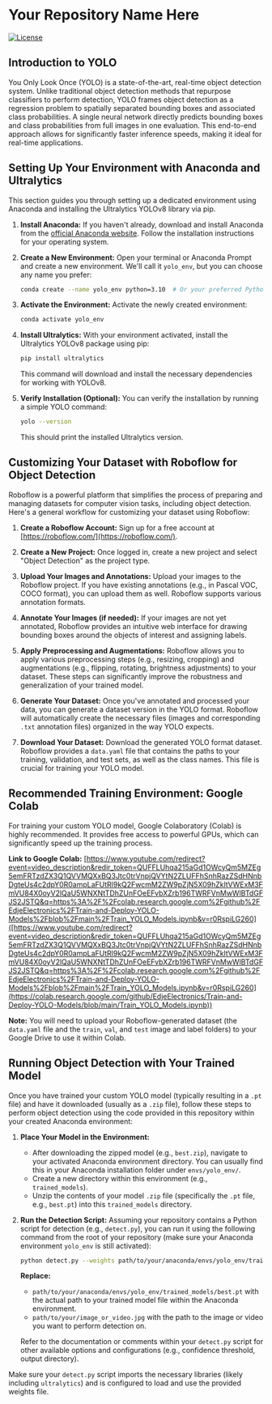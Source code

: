 # Your Repository Name Here

[![License](https://img.shields.io/badge/License-MIT-yellow.svg)](https://opensource.org/licenses/MIT)

## Introduction to YOLO

You Only Look Once (YOLO) is a state-of-the-art, real-time object detection system. Unlike traditional object detection methods that repurpose classifiers to perform detection, YOLO frames object detection as a regression problem to spatially separated bounding boxes and associated class probabilities. A single neural network directly predicts bounding boxes and class probabilities from full images in one evaluation. This end-to-end approach allows for significantly faster inference speeds, making it ideal for real-time applications.

## Setting Up Your Environment with Anaconda and Ultralytics

This section guides you through setting up a dedicated environment using Anaconda and installing the Ultralytics YOLOv8 library via pip.

1.  **Install Anaconda:** If you haven't already, download and install Anaconda from the [official Anaconda website](https://www.anaconda.com/download/). Follow the installation instructions for your operating system.

2.  **Create a New Environment:** Open your terminal or Anaconda Prompt and create a new environment. We'll call it `yolo_env`, but you can choose any name you prefer:

    ```bash
    conda create --name yolo_env python=3.10  # Or your preferred Python version
    ```

3.  **Activate the Environment:** Activate the newly created environment:

    ```bash
    conda activate yolo_env
    ```

4.  **Install Ultralytics:** With your environment activated, install the Ultralytics YOLOv8 package using pip:

    ```bash
    pip install ultralytics
    ```

    This command will download and install the necessary dependencies for working with YOLOv8.

5.  **Verify Installation (Optional):** You can verify the installation by running a simple YOLO command:

    ```bash
    yolo --version
    ```

    This should print the installed Ultralytics version.

## Customizing Your Dataset with Roboflow for Object Detection

Roboflow is a powerful platform that simplifies the process of preparing and managing datasets for computer vision tasks, including object detection. Here's a general workflow for customizing your dataset using Roboflow:

1.  **Create a Roboflow Account:** Sign up for a free account at [https://roboflow.com/](https://roboflow.com/).

2.  **Create a New Project:** Once logged in, create a new project and select "Object Detection" as the project type.

3.  **Upload Your Images and Annotations:** Upload your images to the Roboflow project. If you have existing annotations (e.g., in Pascal VOC, COCO format), you can upload them as well. Roboflow supports various annotation formats.

4.  **Annotate Your Images (if needed):** If your images are not yet annotated, Roboflow provides an intuitive web interface for drawing bounding boxes around the objects of interest and assigning labels.

5.  **Apply Preprocessing and Augmentations:** Roboflow allows you to apply various preprocessing steps (e.g., resizing, cropping) and augmentations (e.g., flipping, rotating, brightness adjustments) to your dataset. These steps can significantly improve the robustness and generalization of your trained model.

6.  **Generate Your Dataset:** Once you've annotated and processed your data, you can generate a dataset version in the YOLO format. Roboflow will automatically create the necessary files (images and corresponding `.txt` annotation files) organized in the way YOLO expects.

7.  **Download Your Dataset:** Download the generated YOLO format dataset. Roboflow provides a `data.yaml` file that contains the paths to your training, validation, and test sets, as well as the class names. This file is crucial for training your YOLO model.

## Recommended Training Environment: Google Colab

For training your custom YOLO model, Google Colaboratory (Colab) is highly recommended. It provides free access to powerful GPUs, which can significantly speed up the training process.

**Link to Google Colab:** [https://www.youtube.com/redirect?event=video_description&redir_token=QUFFLUhqa215aGd1OWcyQm5MZEg5emFRTzdZX3Q1QVVMQXxBQ3Jtc0trVnpjQVYtN2ZLUFFhSnhRazZSdHNnbDgteUs4c2dpY0R0ampLaFUtRl9kQ2FwcmM2ZW9pZjN5X09hZkltVWExM3FmVU84X0oyV2lQaU5WNXNtTDhZUnFOeEFvbXZrb196TWRFVnMwWlBTdGFJS2JSTQ&q=https%3A%2F%2Fcolab.research.google.com%2Fgithub%2FEdjeElectronics%2FTrain-and-Deploy-YOLO-Models%2Fblob%2Fmain%2FTrain_YOLO_Models.ipynb&v=r0RspiLG260]([https://www.youtube.com/redirect?event=video_description&redir_token=QUFFLUhqa215aGd1OWcyQm5MZEg5emFRTzdZX3Q1QVVMQXxBQ3Jtc0trVnpjQVYtN2ZLUFFhSnhRazZSdHNnbDgteUs4c2dpY0R0ampLaFUtRl9kQ2FwcmM2ZW9pZjN5X09hZkltVWExM3FmVU84X0oyV2lQaU5WNXNtTDhZUnFOeEFvbXZrb196TWRFVnMwWlBTdGFJS2JSTQ&q=https%3A%2F%2Fcolab.research.google.com%2Fgithub%2FEdjeElectronics%2FTrain-and-Deploy-YOLO-Models%2Fblob%2Fmain%2FTrain_YOLO_Models.ipynb&v=r0RspiLG260](https://colab.research.google.com/github/EdjeElectronics/Train-and-Deploy-YOLO-Models/blob/main/Train_YOLO_Models.ipynb))

**Note:** You will need to upload your Roboflow-generated dataset (the `data.yaml` file and the `train`, `val`, and `test` image and label folders) to your Google Drive to use it within Colab.

## Running Object Detection with Your Trained Model

Once you have trained your custom YOLO model (typically resulting in a `.pt` file) and have it downloaded (usually as a `.zip` file), follow these steps to perform object detection using the code provided in this repository within your created Anaconda environment:

1.  **Place Your Model in the Environment:**
    * After downloading the zipped model (e.g., `best.zip`), navigate to your activated Anaconda environment directory. You can usually find this in your Anaconda installation folder under `envs/yolo_env/`.
    * Create a new directory within this environment (e.g., `trained_models`).
    * Unzip the contents of your model `.zip` file (specifically the `.pt` file, e.g., `best.pt`) into this `trained_models` directory.

2.  **Run the Detection Script:** Assuming your repository contains a Python script for detection (e.g., `detect.py`), you can run it using the following command from the root of your repository (make sure your Anaconda environment `yolo_env` is still activated):

    ```bash
    python detect.py --weights path/to/your/anaconda/envs/yolo_env/trained_models/best.pt --source path/to/your/image_or_video.jpg
    ```

    **Replace:**
    * `path/to/your/anaconda/envs/yolo_env/trained_models/best.pt` with the actual path to your trained model file within the Anaconda environment.
    * `path/to/your/image_or_video.jpg` with the path to the image or video you want to perform detection on.

    Refer to the documentation or comments within your `detect.py` script for other available options and configurations (e.g., confidence threshold, output directory).

Make sure your `detect.py` script imports the necessary libraries (likely including `ultralytics`) and is configured to load and use the provided weights file.
